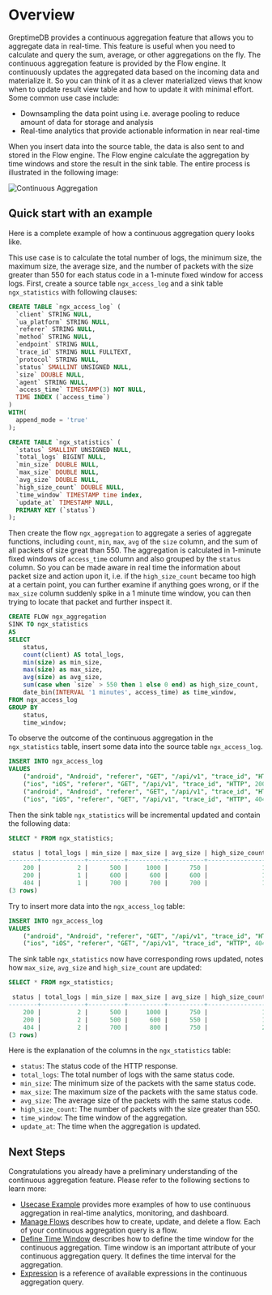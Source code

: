 # Overview

GreptimeDB provides a continuous aggregation feature that allows you to aggregate data in real-time. This feature is useful when you need to calculate and query the sum, average, or other aggregations on the fly. The continuous aggregation feature is provided by the Flow engine. It continuously updates the aggregated data based on the incoming data and materialize it. So you can think of it as a clever materialized views that know when to update result view table and how to update it with minimal effort. Some common use case include:

- Downsampling the data point using i.e. average pooling to reduce amount of data for storage and analysis
- Real-time analytics that provide actionable information in near real-time

When you insert data into the source table, the data is also sent to and stored in the Flow engine.
The Flow engine calculate the aggregation by time windows and store the result in the sink table.
The entire process is illustrated in the following image:

![Continuous Aggregation](/flow-ani.svg)

## Quick start with an example

Here is a complete example of how a continuous aggregation query looks like.

This use case is to calculate the total number of logs, the minimum size, the maximum size, the average size, and the number of packets with the size greater than 550 for each status code in a 1-minute fixed window for access logs.
First, create a source table `ngx_access_log` and a sink table `ngx_statistics` with following clauses:

```sql
CREATE TABLE `ngx_access_log` (
  `client` STRING NULL,
  `ua_platform` STRING NULL,
  `referer` STRING NULL,
  `method` STRING NULL,
  `endpoint` STRING NULL,
  `trace_id` STRING NULL FULLTEXT,
  `protocol` STRING NULL,
  `status` SMALLINT UNSIGNED NULL,
  `size` DOUBLE NULL,
  `agent` STRING NULL,
  `access_time` TIMESTAMP(3) NOT NULL,
  TIME INDEX (`access_time`)
)
WITH(
  append_mode = 'true'
);
```

```sql
CREATE TABLE `ngx_statistics` (
  `status` SMALLINT UNSIGNED NULL,
  `total_logs` BIGINT NULL,
  `min_size` DOUBLE NULL,
  `max_size` DOUBLE NULL,
  `avg_size` DOUBLE NULL,
  `high_size_count` DOUBLE NULL,
  `time_window` TIMESTAMP time index,
  `update_at` TIMESTAMP NULL,
  PRIMARY KEY (`status`)
);
```

Then create the flow `ngx_aggregation` to aggregate a series of aggregate functions, including `count`, `min`, `max`, `avg` of the `size` column, and the sum of all packets of size great than 550. The aggregation is calculated in 1-minute fixed windows of `access_time` column and also grouped by the `status` column. So you can be made aware in real time the information about packet size and action upon it, i.e. if the `high_size_count` became too high at a certain point, you can further examine if anything goes wrong, or if the `max_size` column suddenly spike in a 1 minute time window, you can then trying to locate that packet and further inspect it.

```sql
CREATE FLOW ngx_aggregation
SINK TO ngx_statistics
AS
SELECT
    status,
    count(client) AS total_logs,
    min(size) as min_size,
    max(size) as max_size,
    avg(size) as avg_size,
    sum(case when `size` > 550 then 1 else 0 end) as high_size_count,
    date_bin(INTERVAL '1 minutes', access_time) as time_window,
FROM ngx_access_log
GROUP BY
    status,
    time_window;
```

To observe the outcome of the continuous aggregation in the `ngx_statistics` table, insert some data into the source table `ngx_access_log`.

```sql
INSERT INTO ngx_access_log 
VALUES
    ("android", "Android", "referer", "GET", "/api/v1", "trace_id", "HTTP", 200, 1000, "agent", "2021-07-01 00:00:01.000"),
    ("ios", "iOS", "referer", "GET", "/api/v1", "trace_id", "HTTP", 200, 500, "agent", "2021-07-01 00:00:30.500"),
    ("android", "Android", "referer", "GET", "/api/v1", "trace_id", "HTTP", 200, 600, "agent", "2021-07-01 00:01:01.000"),
    ("ios", "iOS", "referer", "GET", "/api/v1", "trace_id", "HTTP", 404, 700, "agent", "2021-07-01 00:01:01.500");
```

Then the sink table `ngx_statistics` will be incremental updated and contain the following data:

```sql
SELECT * FROM ngx_statistics;
```

```sql
 status | total_logs | min_size | max_size | avg_size | high_size_count |        time_window         |         update_at          
--------+------------+----------+----------+----------+-----------------+----------------------------+----------------------------
    200 |          2 |      500 |     1000 |      750 |               1 | 2021-07-01 00:00:00.000000 | 2024-07-24 08:36:17.439000
    200 |          1 |      600 |      600 |      600 |               1 | 2021-07-01 00:01:00.000000 | 2024-07-24 08:36:17.439000
    404 |          1 |      700 |      700 |      700 |               1 | 2021-07-01 00:01:00.000000 | 2024-07-24 08:36:17.439000
(3 rows)
```

Try to insert more data into the `ngx_access_log` table:

```sql
INSERT INTO ngx_access_log 
VALUES
    ("android", "Android", "referer", "GET", "/api/v1", "trace_id", "HTTP", 200, 500, "agent", "2021-07-01 00:01:01.000"),
    ("ios", "iOS", "referer", "GET", "/api/v1", "trace_id", "HTTP", 404, 800, "agent", "2021-07-01 00:01:01.500");
```

The sink table `ngx_statistics` now have corresponding rows updated, notes how `max_size`, `avg_size` and `high_size_count` are updated:

```sql
SELECT * FROM ngx_statistics;
```

```sql
 status | total_logs | min_size | max_size | avg_size | high_size_count |        time_window         |         update_at          
--------+------------+----------+----------+----------+-----------------+----------------------------+----------------------------
    200 |          2 |      500 |     1000 |      750 |               1 | 2021-07-01 00:00:00.000000 | 2024-07-24 08:36:17.439000
    200 |          2 |      500 |      600 |      550 |               1 | 2021-07-01 00:01:00.000000 | 2024-07-24 08:36:46.495000
    404 |          2 |      700 |      800 |      750 |               2 | 2021-07-01 00:01:00.000000 | 2024-07-24 08:36:46.495000
(3 rows)
```

Here is the explanation of the columns in the `ngx_statistics` table:

- `status`: The status code of the HTTP response.
- `total_logs`: The total number of logs with the same status code.
- `min_size`: The minimum size of the packets with the same status code.
- `max_size`: The maximum size of the packets with the same status code.
- `avg_size`: The average size of the packets with the same status code.
- `high_size_count`: The number of packets with the size greater than 550.
- `time_window`: The time window of the aggregation.
- `update_at`: The time when the aggregation is updated.

<!-- TODO(discord9): improve auto create table then add back this feature explain, i.e. for now everything in group by is put to primary key, and time index is always a placeholder -->
<!-- if you don't manually create sink table, the Flow engine will automatically create it for you based on the query(i.e. using columns in `GROUP BY` as primary tags and time index), however, sometimes you may want to create the sink table manually to have more control over the schema. -->

## Next Steps

Congratulations you already have a preliminary understanding of the continuous aggregation feature.
Please refer to the following sections to learn more:

- [Usecase Example](./usecase-example.md) provides more examples of how to use continuous aggregation in real-time analytics, monitoring, and dashboard.
- [Manage Flows](./manage-flow.md) describes how to create, update, and delete a flow. Each of your continuous aggregation query is a flow.
- [Define Time Window](./define-time-window.md) describes how to define the time window for the continuous aggregation. Time window is an important attribute of your continuous aggregation query. It defines the time interval for the aggregation.
- [Expression](./expression.md) is a reference of available expressions in the continuous aggregation query.
